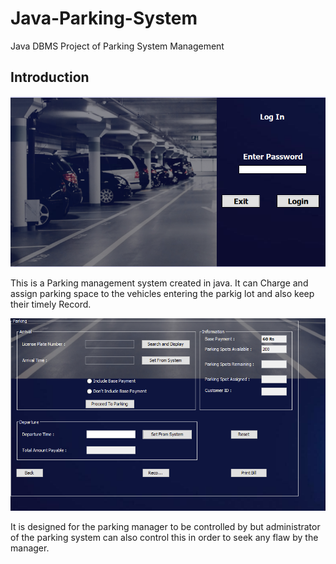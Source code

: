 # Java-Parking-System
Java DBMS Project of Parking System Management


## Introduction
![Alt text](./ps1.png "LogIn") 


This is a Parking management system created in java.
It can Charge and assign parking space to the vehicles entering the parkig lot and also keep their timely Record.

![Alt text](./ps2.png "Interface")




It is designed for the parking manager to be controlled by but administrator of the parking system can also control this in order to seek any flaw by the manager.
